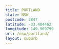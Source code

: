 ```yaml
---
title: PORTLAND
state: NSW
postcode: 2847
latitude: -33.404462
longitude: 149.969799
url: /nsw/portland/
layout: suburb
---
```

